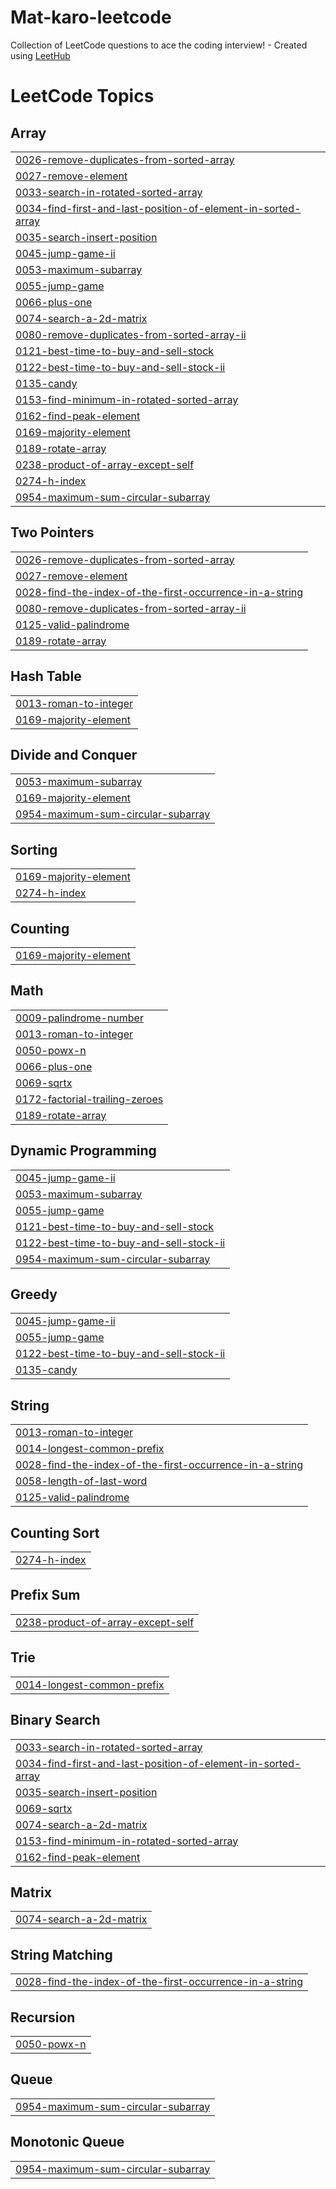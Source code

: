 # Mat-karo-leetcode
Collection of LeetCode questions to ace the coding interview! - Created using [LeetHub](https://github.com/QasimWani/LeetHub)

<!---LeetCode Topics Start-->
# LeetCode Topics
## Array
|  |
| ------- |
| [0026-remove-duplicates-from-sorted-array](https://github.com/yashrathee0707/Mat-karo-leetcode/tree/master/0026-remove-duplicates-from-sorted-array) |
| [0027-remove-element](https://github.com/yashrathee0707/Mat-karo-leetcode/tree/master/0027-remove-element) |
| [0033-search-in-rotated-sorted-array](https://github.com/yashrathee0707/Mat-karo-leetcode/tree/master/0033-search-in-rotated-sorted-array) |
| [0034-find-first-and-last-position-of-element-in-sorted-array](https://github.com/yashrathee0707/Mat-karo-leetcode/tree/master/0034-find-first-and-last-position-of-element-in-sorted-array) |
| [0035-search-insert-position](https://github.com/yashrathee0707/Mat-karo-leetcode/tree/master/0035-search-insert-position) |
| [0045-jump-game-ii](https://github.com/yashrathee0707/Mat-karo-leetcode/tree/master/0045-jump-game-ii) |
| [0053-maximum-subarray](https://github.com/yashrathee0707/Mat-karo-leetcode/tree/master/0053-maximum-subarray) |
| [0055-jump-game](https://github.com/yashrathee0707/Mat-karo-leetcode/tree/master/0055-jump-game) |
| [0066-plus-one](https://github.com/yashrathee0707/Mat-karo-leetcode/tree/master/0066-plus-one) |
| [0074-search-a-2d-matrix](https://github.com/yashrathee0707/Mat-karo-leetcode/tree/master/0074-search-a-2d-matrix) |
| [0080-remove-duplicates-from-sorted-array-ii](https://github.com/yashrathee0707/Mat-karo-leetcode/tree/master/0080-remove-duplicates-from-sorted-array-ii) |
| [0121-best-time-to-buy-and-sell-stock](https://github.com/yashrathee0707/Mat-karo-leetcode/tree/master/0121-best-time-to-buy-and-sell-stock) |
| [0122-best-time-to-buy-and-sell-stock-ii](https://github.com/yashrathee0707/Mat-karo-leetcode/tree/master/0122-best-time-to-buy-and-sell-stock-ii) |
| [0135-candy](https://github.com/yashrathee0707/Mat-karo-leetcode/tree/master/0135-candy) |
| [0153-find-minimum-in-rotated-sorted-array](https://github.com/yashrathee0707/Mat-karo-leetcode/tree/master/0153-find-minimum-in-rotated-sorted-array) |
| [0162-find-peak-element](https://github.com/yashrathee0707/Mat-karo-leetcode/tree/master/0162-find-peak-element) |
| [0169-majority-element](https://github.com/yashrathee0707/Mat-karo-leetcode/tree/master/0169-majority-element) |
| [0189-rotate-array](https://github.com/yashrathee0707/Mat-karo-leetcode/tree/master/0189-rotate-array) |
| [0238-product-of-array-except-self](https://github.com/yashrathee0707/Mat-karo-leetcode/tree/master/0238-product-of-array-except-self) |
| [0274-h-index](https://github.com/yashrathee0707/Mat-karo-leetcode/tree/master/0274-h-index) |
| [0954-maximum-sum-circular-subarray](https://github.com/yashrathee0707/Mat-karo-leetcode/tree/master/0954-maximum-sum-circular-subarray) |
## Two Pointers
|  |
| ------- |
| [0026-remove-duplicates-from-sorted-array](https://github.com/yashrathee0707/Mat-karo-leetcode/tree/master/0026-remove-duplicates-from-sorted-array) |
| [0027-remove-element](https://github.com/yashrathee0707/Mat-karo-leetcode/tree/master/0027-remove-element) |
| [0028-find-the-index-of-the-first-occurrence-in-a-string](https://github.com/yashrathee0707/Mat-karo-leetcode/tree/master/0028-find-the-index-of-the-first-occurrence-in-a-string) |
| [0080-remove-duplicates-from-sorted-array-ii](https://github.com/yashrathee0707/Mat-karo-leetcode/tree/master/0080-remove-duplicates-from-sorted-array-ii) |
| [0125-valid-palindrome](https://github.com/yashrathee0707/Mat-karo-leetcode/tree/master/0125-valid-palindrome) |
| [0189-rotate-array](https://github.com/yashrathee0707/Mat-karo-leetcode/tree/master/0189-rotate-array) |
## Hash Table
|  |
| ------- |
| [0013-roman-to-integer](https://github.com/yashrathee0707/Mat-karo-leetcode/tree/master/0013-roman-to-integer) |
| [0169-majority-element](https://github.com/yashrathee0707/Mat-karo-leetcode/tree/master/0169-majority-element) |
## Divide and Conquer
|  |
| ------- |
| [0053-maximum-subarray](https://github.com/yashrathee0707/Mat-karo-leetcode/tree/master/0053-maximum-subarray) |
| [0169-majority-element](https://github.com/yashrathee0707/Mat-karo-leetcode/tree/master/0169-majority-element) |
| [0954-maximum-sum-circular-subarray](https://github.com/yashrathee0707/Mat-karo-leetcode/tree/master/0954-maximum-sum-circular-subarray) |
## Sorting
|  |
| ------- |
| [0169-majority-element](https://github.com/yashrathee0707/Mat-karo-leetcode/tree/master/0169-majority-element) |
| [0274-h-index](https://github.com/yashrathee0707/Mat-karo-leetcode/tree/master/0274-h-index) |
## Counting
|  |
| ------- |
| [0169-majority-element](https://github.com/yashrathee0707/Mat-karo-leetcode/tree/master/0169-majority-element) |
## Math
|  |
| ------- |
| [0009-palindrome-number](https://github.com/yashrathee0707/Mat-karo-leetcode/tree/master/0009-palindrome-number) |
| [0013-roman-to-integer](https://github.com/yashrathee0707/Mat-karo-leetcode/tree/master/0013-roman-to-integer) |
| [0050-powx-n](https://github.com/yashrathee0707/Mat-karo-leetcode/tree/master/0050-powx-n) |
| [0066-plus-one](https://github.com/yashrathee0707/Mat-karo-leetcode/tree/master/0066-plus-one) |
| [0069-sqrtx](https://github.com/yashrathee0707/Mat-karo-leetcode/tree/master/0069-sqrtx) |
| [0172-factorial-trailing-zeroes](https://github.com/yashrathee0707/Mat-karo-leetcode/tree/master/0172-factorial-trailing-zeroes) |
| [0189-rotate-array](https://github.com/yashrathee0707/Mat-karo-leetcode/tree/master/0189-rotate-array) |
## Dynamic Programming
|  |
| ------- |
| [0045-jump-game-ii](https://github.com/yashrathee0707/Mat-karo-leetcode/tree/master/0045-jump-game-ii) |
| [0053-maximum-subarray](https://github.com/yashrathee0707/Mat-karo-leetcode/tree/master/0053-maximum-subarray) |
| [0055-jump-game](https://github.com/yashrathee0707/Mat-karo-leetcode/tree/master/0055-jump-game) |
| [0121-best-time-to-buy-and-sell-stock](https://github.com/yashrathee0707/Mat-karo-leetcode/tree/master/0121-best-time-to-buy-and-sell-stock) |
| [0122-best-time-to-buy-and-sell-stock-ii](https://github.com/yashrathee0707/Mat-karo-leetcode/tree/master/0122-best-time-to-buy-and-sell-stock-ii) |
| [0954-maximum-sum-circular-subarray](https://github.com/yashrathee0707/Mat-karo-leetcode/tree/master/0954-maximum-sum-circular-subarray) |
## Greedy
|  |
| ------- |
| [0045-jump-game-ii](https://github.com/yashrathee0707/Mat-karo-leetcode/tree/master/0045-jump-game-ii) |
| [0055-jump-game](https://github.com/yashrathee0707/Mat-karo-leetcode/tree/master/0055-jump-game) |
| [0122-best-time-to-buy-and-sell-stock-ii](https://github.com/yashrathee0707/Mat-karo-leetcode/tree/master/0122-best-time-to-buy-and-sell-stock-ii) |
| [0135-candy](https://github.com/yashrathee0707/Mat-karo-leetcode/tree/master/0135-candy) |
## String
|  |
| ------- |
| [0013-roman-to-integer](https://github.com/yashrathee0707/Mat-karo-leetcode/tree/master/0013-roman-to-integer) |
| [0014-longest-common-prefix](https://github.com/yashrathee0707/Mat-karo-leetcode/tree/master/0014-longest-common-prefix) |
| [0028-find-the-index-of-the-first-occurrence-in-a-string](https://github.com/yashrathee0707/Mat-karo-leetcode/tree/master/0028-find-the-index-of-the-first-occurrence-in-a-string) |
| [0058-length-of-last-word](https://github.com/yashrathee0707/Mat-karo-leetcode/tree/master/0058-length-of-last-word) |
| [0125-valid-palindrome](https://github.com/yashrathee0707/Mat-karo-leetcode/tree/master/0125-valid-palindrome) |
## Counting Sort
|  |
| ------- |
| [0274-h-index](https://github.com/yashrathee0707/Mat-karo-leetcode/tree/master/0274-h-index) |
## Prefix Sum
|  |
| ------- |
| [0238-product-of-array-except-self](https://github.com/yashrathee0707/Mat-karo-leetcode/tree/master/0238-product-of-array-except-self) |
## Trie
|  |
| ------- |
| [0014-longest-common-prefix](https://github.com/yashrathee0707/Mat-karo-leetcode/tree/master/0014-longest-common-prefix) |
## Binary Search
|  |
| ------- |
| [0033-search-in-rotated-sorted-array](https://github.com/yashrathee0707/Mat-karo-leetcode/tree/master/0033-search-in-rotated-sorted-array) |
| [0034-find-first-and-last-position-of-element-in-sorted-array](https://github.com/yashrathee0707/Mat-karo-leetcode/tree/master/0034-find-first-and-last-position-of-element-in-sorted-array) |
| [0035-search-insert-position](https://github.com/yashrathee0707/Mat-karo-leetcode/tree/master/0035-search-insert-position) |
| [0069-sqrtx](https://github.com/yashrathee0707/Mat-karo-leetcode/tree/master/0069-sqrtx) |
| [0074-search-a-2d-matrix](https://github.com/yashrathee0707/Mat-karo-leetcode/tree/master/0074-search-a-2d-matrix) |
| [0153-find-minimum-in-rotated-sorted-array](https://github.com/yashrathee0707/Mat-karo-leetcode/tree/master/0153-find-minimum-in-rotated-sorted-array) |
| [0162-find-peak-element](https://github.com/yashrathee0707/Mat-karo-leetcode/tree/master/0162-find-peak-element) |
## Matrix
|  |
| ------- |
| [0074-search-a-2d-matrix](https://github.com/yashrathee0707/Mat-karo-leetcode/tree/master/0074-search-a-2d-matrix) |
## String Matching
|  |
| ------- |
| [0028-find-the-index-of-the-first-occurrence-in-a-string](https://github.com/yashrathee0707/Mat-karo-leetcode/tree/master/0028-find-the-index-of-the-first-occurrence-in-a-string) |
## Recursion
|  |
| ------- |
| [0050-powx-n](https://github.com/yashrathee0707/Mat-karo-leetcode/tree/master/0050-powx-n) |
## Queue
|  |
| ------- |
| [0954-maximum-sum-circular-subarray](https://github.com/yashrathee0707/Mat-karo-leetcode/tree/master/0954-maximum-sum-circular-subarray) |
## Monotonic Queue
|  |
| ------- |
| [0954-maximum-sum-circular-subarray](https://github.com/yashrathee0707/Mat-karo-leetcode/tree/master/0954-maximum-sum-circular-subarray) |
<!---LeetCode Topics End-->